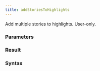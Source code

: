 ```yaml
---
title: addStoriesToHighlights
---
```


Add multiple stories to highlights. User-only.


### Parameters 



### Result 



### Syntax






